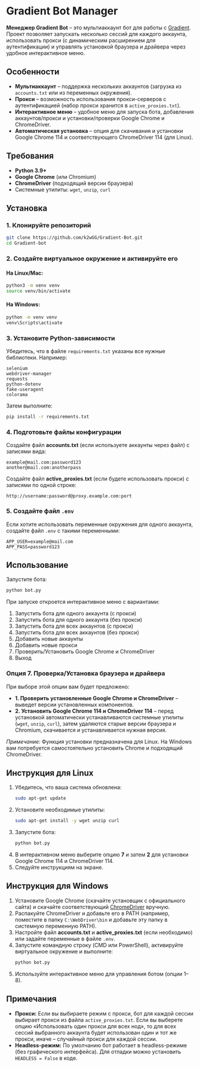 # Gradient Bot Manager

**Менеджер Gradient Bot** – это мультиаккаунт бот для работы с [Gradient](https://app.gradient.network/signup?code=AP28FQ). Проект позволяет запускать несколько сессий для каждого аккаунта, использовать прокси (с динамическим расширением для аутентификации) и управлять установкой браузера и драйвера через удобное интерактивное меню.

## Особенности

- **Мультиаккаунт** – поддержка нескольких аккаунтов (загрузка из `accounts.txt` или из переменных окружения).
- **Прокси** – возможность использования прокси-серверов с аутентификацией (набор прокси хранится в `active_proxies.txt`).
- **Интерактивное меню** – удобное меню для запуска бота, добавления аккаунтов/прокси и установки/проверки Google Chrome и ChromeDriver.
- **Автоматическая установка** – опция для скачивания и установки Google Chrome 114 и соответствующего ChromeDriver 114 (для Linux).

## Требования

- **Python 3.9+**
- **Google Chrome** (или Chromium)
- **ChromeDriver** (подходящий версии браузера)
- Системные утилиты: `wget`, `unzip`, `curl`

## Установка

### 1. Клонируйте репозиторий

```bash
git clone https://github.com/k2wGG/Gradient-Bot.git
cd Gradient-bot
```

### 2. Создайте виртуальное окружение и активируйте его

#### На Linux/Mac:
```bash
python3 -m venv venv
source venv/bin/activate
```

#### На Windows:
```bash
python -m venv venv
venv\Scripts\activate
```

### 3. Установите Python-зависимости

Убедитесь, что в файле `requirements.txt` указаны все нужные библиотеки. Например:
```
selenium
webdriver-manager
requests
python-dotenv
fake-useragent
colorama
```

Затем выполните:
```bash
pip install -r requirements.txt
```

### 4. Подготовьте файлы конфигурации

Создайте файл **accounts.txt** (если используете аккаунты через файл) с записями вида:
```
example@mail.com:password123
another@mail.com:anotherpass
```

Создайте файл **active_proxies.txt** (если будете использовать прокси) с записями по одной строке:
```
http://username:password@proxy.example.com:port
```

### 5. Создайте файл `.env`

Если хотите использовать переменные окружения для одного аккаунта, создайте файл `.env` с такими переменными:
```
APP_USER=example@mail.com
APP_PASS=password123
```

## Использование

Запустите бота:
```bash
python bot.py
```

При запуске откроется интерактивное меню с вариантами:
1. Запустить бота для одного аккаунта (с прокси)
2. Запустить бота для одного аккаунта (без прокси)
3. Запустить бота для всех аккаунтов (с прокси)
4. Запустить бота для всех аккаунтов (без прокси)
5. Добавить новые аккаунты
6. Добавить новые прокси
7. Проверить/Установить Google Chrome и ChromeDriver
8. Выход

### Опция 7. Проверка/Установка браузера и драйвера

При выборе этой опции вам будет предложено:
- **1. Проверить установленные Google Chrome и ChromeDriver** – выведет версии установленных компонентов.
- **2. Установить Google Chrome 114 и ChromeDriver 114** – перед установкой автоматически устанавливаются системные утилиты (`wget`, `unzip`, `curl`), затем удаляются старые версии браузера и Chromium, скачивается и устанавливается нужная версия.

*Примечание:* Функция установки предназначена для Linux. На Windows вам потребуется самостоятельно установить Chrome и подходящий ChromeDriver.

## Инструкция для Linux

1. Убедитесь, что ваша система обновлена:
   ```bash
   sudo apt-get update
   ```
2. Установите необходимые утилиты:
   ```bash
   sudo apt-get install -y wget unzip curl
   ```
3. Запустите бота:
   ```bash
   python bot.py
   ```
4. В интерактивном меню выберите опцию **7** и затем **2** для установки Google Chrome 114 и ChromeDriver 114.  
5. Следуйте инструкциям на экране.

## Инструкция для Windows

1. Установите Google Chrome (скачайте установщик с официального сайта) и скачайте соответствующий [ChromeDriver](https://chromedriver.chromium.org/downloads) вручную.
2. Распакуйте ChromeDriver и добавьте его в PATH (например, поместите в папку `C:\WebDriver\bin` и добавьте эту папку в системную переменную PATH).
3. Настройте файл **accounts.txt** и **active_proxies.txt** (если необходимо) или задайте переменные в файле `.env`.
4. Запустите командную строку (CMD или PowerShell), активируйте виртуальное окружение и выполните:
   ```bash
   python bot.py
   ```
5. Используйте интерактивное меню для управления ботом (опции 1–8).

## Примечания

- **Прокси:** Если вы выбираете режим с прокси, бот для каждой сессии выбирает прокси из файла `active_proxies.txt`. Если вы выберете опцию «Использовать один прокси для всех нод», то для всех сессий выбранного аккаунта будет использован один и тот же прокси, иначе – случайный прокси для каждой сессии.
- **Headless-режим:** По умолчанию бот работает в headless-режиме (без графического интерфейса). Для отладки можно установить `HEADLESS = False` в коде.
